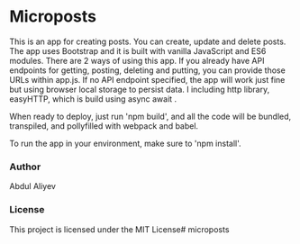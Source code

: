 # Microposts

This is an app for creating posts. You can create, update and delete posts. The app uses Bootstrap and it is built with vanilla JavaScript and ES6 modules. There are 2 ways of using this app. If you already have API endpoints for getting, posting, deleting and putting, you can provide those URLs within app.js. If no API endpoint specified, the app will work just fine but using browser local storage to persist data. 
I including http library, easyHTTP, which is build using async await .

When ready to deploy, just run 'npm build', and all the code will be bundled, transpiled, and pollyfilled with webpack and babel.

To run the app in your environment, make sure to 'npm install'.

### Author

Abdul Aliyev

### License

This project is licensed under the MIT License# microposts
